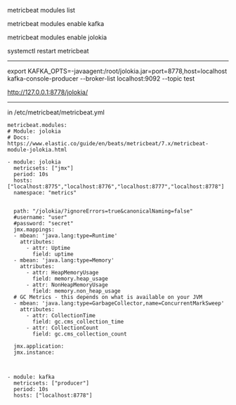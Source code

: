 metricbeat modules list

metricbeat modules enable kafka

metricbeat modules enable jolokia


systemctl restart metricbeat


----

export KAFKA_OPTS=-javaagent:/root/jolokia.jar=port=8778,host=localhost
kafka-console-producer --broker-list localhost:9092 --topic test


http://127.0.0.1:8778/jolokia/

---


in /etc/metricbeat/metricbeat.yml



```
metricbeat.modules:
# Module: jolokia
# Docs: https://www.elastic.co/guide/en/beats/metricbeat/7.x/metricbeat-module-jolokia.html

- module: jolokia
  metricsets: ["jmx"]
  period: 10s
  hosts: ["localhost:8775","localhost:8776","localhost:8777","localhost:8778"]
  namespace: "metrics"
  

  path: "/jolokia/?ignoreErrors=true&canonicalNaming=false"
  #username: "user"
  #password: "secret"
  jmx.mappings:
  - mbean: 'java.lang:type=Runtime'
    attributes:
      - attr: Uptime
        field: uptime
  - mbean: 'java.lang:type=Memory'
    attributes:
      - attr: HeapMemoryUsage
        field: memory.heap_usage
      - attr: NonHeapMemoryUsage
        field: memory.non_heap_usage
  # GC Metrics - this depends on what is available on your JVM
  - mbean: 'java.lang:type=GarbageCollector,name=ConcurrentMarkSweep'
    attributes:
      - attr: CollectionTime
        field: gc.cms_collection_time
      - attr: CollectionCount
        field: gc.cms_collection_count

  jmx.application:
  jmx.instance:
  
  

- module: kafka
  metricsets: ["producer"]
  period: 10s
  hosts: ["localhost:8778"]
  
  
```
